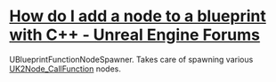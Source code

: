 # [How do I add a node to a blueprint with C++ - Unreal Engine Forums](https://forums.unrealengine.com/t/how-do-i-add-a-node-to-a-blueprint-with-c/1186977)

UBlueprintFunctionNodeSpawner. Takes care of spawning various [UK2Node_CallFunction](API\Editor\BlueprintGraph\UK2Node_CallFunction) nodes.